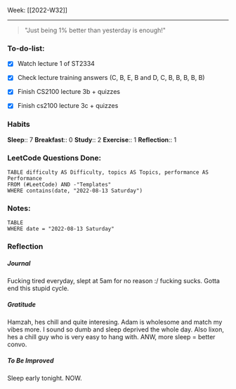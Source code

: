 Week: [[2022-W32]]
- - -

> "Just being 1% better than yesterday is enough!"

### To-do-list:
- [x] Watch lecture 1 of ST2334
- [x] Check lecture training answers (C, B, E, B and D, C, B, B, B, B, B)
- [x] Finish CS2100 lecture 3b + quizzes
- [x] Finish cs2100 lecture 3c + quizzes


### Habits
**Sleep**:: 7
**Breakfast**:: 0
**Study**:: 2
**Exercise**:: 1
**Reflection**:: 1

### LeetCode Questions Done:
```dataview
TABLE difficulty AS Difficulty, topics AS Topics, performance AS Performance
FROM (#LeetCode) AND -"Templates"
WHERE contains(date, "2022-08-13 Saturday") 
```

### Notes:
```dataview
TABLE
WHERE date = "2022-08-13 Saturday"
```

### Reflection
##### Journal
Fucking tired everyday, slept at 5am for no reason :/ fucking sucks. Gotta end this stupid cycle.

##### Gratitude
Hamzah, hes chill and quite interesing. Adam is wholesome and match my vibes more. I sound so dumb and sleep deprived the whole day. Also lixon, hes a chill guy who is very easy to hang with. ANW, more sleep = better convo.

##### To Be Improved
Sleep early tonight. NOW.